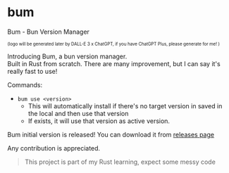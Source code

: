 # bum
Bum - Bun Version Manager

<sup><sub>(logo will be generated later by DALL-E 3 x ChatGPT, if you have ChatGPT Plus, please generate for me! )</sup></sub>

Introducing Bum, a bun version manager.  
Built in Rust from scratch.
There are many improvement, but I can say it's really fast to use!

Commands:
- `bum use <version>`
   - This will automatically install if there's no target version in saved in the local and then use that version
   - If exists, it will use that version as active version.

Bum initial version is released! You can download it from [releases page](https://github.com/owenizedd/bum/releases)

Any contribution is appreciated.

> This project is part of my Rust learning, expect some messy code
